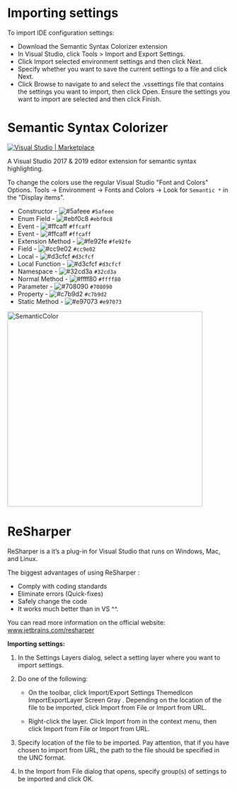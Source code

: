 # Importing settings

To import IDE configuration settings:

- Download the Semantic Syntax Colorizer extension
- In Visual Studio, click Tools > Import and Export Settings.
- Click Import selected environment settings and then click Next.
- Specify whether you want to save the current settings to a file and click Next.
- Click Browse to navigate to and select the .vssettings file that contains the settings you want to import, then click Open.
Ensure the settings you want to import are selected and then click Finish.


# Semantic Syntax Colorizer

[![Visual Studio | Marketplace](https://img.shields.io/badge/Visual%20Studio%20|%20Marketplace-1.3.3-green.svg?colorB=00a84b&logo=data%3Aimage%2Fpng%3Bbase64%2CiVBORw0KGgoAAAANSUhEUgAAABwAAAAcCAYAAAByDd%2BUAAAAGXRFWHRTb2Z0d2FyZQBBZG9iZSBJbWFnZVJlYWR5ccllPAAAAgtJREFUeNq01s9LlEEcx3F3i1gUIkEsWJEiiZR2A0tJXIKuS5cW9GyE%2FgEZCOGC4MEfGB1ClD20Fy%2B6RURQQR4NikBBg06FINopjdZSWNun9%2BA8MD3OjM%2BzPg68Ls%2FM83yY7zwzzxNxHKcq5JbBLeSwcqBXBIboJtac%2FfYdeaQRc8eEHfbD0bdlDOFSJKSSpvAc9YeM%2BxQNIawDz3yEiXZKDYzjesCwdrzAWZ%2Fjy6L2UWTwDbvo97lmbVh3grVFceOgpuMpzljCWpW3MVCgKOl5zdTv4g2uaPquyjI2GMr2GdummorAkqHvBublRnZbUoY1Gu7Jowd7xlVkmlPKlMU6Fj1l%2BIsBWcavlnJNyHJfwG%2FbGqqBk%2BhGSTPY9JA93FfW9zK2TYEnPROOYQ418ixU%2B6s1BSriHgp%2B95F340eUteiVDzS1L0gHCdMFqk28MFuWfvE2LgQ9lkwzFFvlteVtFK0Lr1B3lMA%2FOIeXSPi4%2FzbeoqnSwIvyIE56rn%2FAuOEZ1%2FAOne5OsyZ6toWuzaJWvvIPLON%2Byo9tXLOX%2F9uH04bOkjxnvefogCV0B4%2BxaQvMaTo2cMdyeD88pCplW2ACBeXiezT7%2BDxlK%2FlaqA%2FowxOcDvAfM3SUwEoNBwhcCuOfJotRn2NPhPmbOGaZ2S%2FMIBX2j%2FCEJ2gVI2g5jh9h1yN8RC%2FqvP3%2FBBgAP9DoY%2BErIbwAAAAASUVORK5CYII%3D)](https://marketplace.visualstudio.com/items?itemName=AndreasReischuck.SemanticColorizer)

A Visual Studio 2017 & 2019 editor extension for semantic syntax highlighting.

To change the colors use the regular Visual Studio "Font and Colors" Options. 
Tools -> Environment -> Fonts and Colors -> Look for `Semantic *` in the "Display items".

* Constructor - ![#5afeee](https://placehold.it/15/5afeee/000000?text=+) `#5afeee`
* Enum Field - ![#ebf0c8](https://placehold.it/15/ebf0c8/000000?text=+) `#ebf0c8`
* Event - ![#ffcaff](https://placehold.it/15/ffcaff/000000?text=+) `#ffcaff`
* Event - ![#ffcaff](https://placehold.it/15/ffcaff/000000?text=+) `#ffcaff`
* Extension Method - ![#fe92fe](https://placehold.it/15/fe92fe/000000?text=+) `#fe92fe`
* Field - ![#cc9e02](https://placehold.it/15/cc9e02/000000?text=+) `#cc9e02`
* Local - ![#d3cfcf](https://placehold.it/15/d3cfcf/000000?text=+) `#d3cfcf`
* Local Function - ![#d3cfcf](https://placehold.it/15/d3cfcf/000000?text=+) `#d3cfcf`
* Namespace - ![#32cd3a](https://placehold.it/15/32cd3a/000000?text=+) `#32cd3a`
* Normal Method - ![#ffff80](https://placehold.it/15/ffff80/000000?text=+) `#ffff80`
* Parameter - ![#708090](https://placehold.it/15/708090/000000?text=+) `#708090`
* Property - ![#c7b9d2](https://placehold.it/15/c7b9d2/000000?text=+) `#c7b9d2`
* Static Method - ![#e97073](https://placehold.it/15/e97073/000000?text=+) `#e97073`


<img width="441" alt="SemanticColor" src="https://user-images.githubusercontent.com/29870233/64491404-83223680-d268-11e9-9f4e-deefd9b02ff5.png">


# ReSharper

ReSharper is a it’s a plug-in for Visual Studio that runs on Windows, Mac, and Linux.

The biggest advantages of using ReSharper : 

- Comply with coding standards
- Eliminate errors (Quick-fixes) 
- Safely change the code
- It works much better than in VS ^^.

You can read more information on the official website:  www.jetbrains.com/resharper

**Importing settings:**

1. In the Settings Layers dialog, select a setting layer where you want to import settings.

2. Do one of the following:

    - On the toolbar, click Import/Export Settings ThemedIcon ImportExportLayer Screen Gray . Depending on the location of the file to be imported, click Import from File or Import from URL.

    - Right-click the layer. Click Import from in the context menu, then click Import from File or Import from URL.

3. Specify location of the file to be imported. Pay attention, that if you have chosen to import from URL, the path to the file should be specified in the UNC format.

4. In the Import from File dialog that opens, specify group(s) of settings to be imported and click OK.


